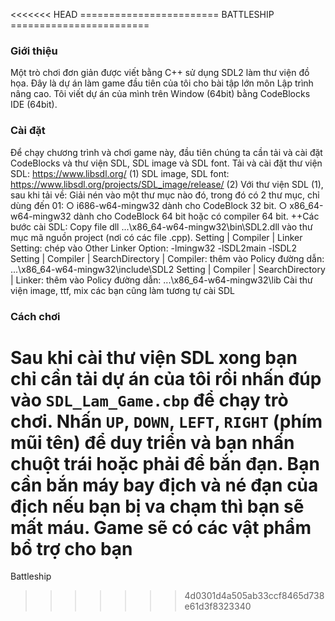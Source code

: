 <<<<<<< HEAD
======================== BATTLESHIP ========================


### Giới thiệu

Một trò chơi đơn giản được viết bằng C++ sử dụng SDL2 làm thư viện đồ họa. Đây là dự án làm game đầu tiên của tôi cho bài tập lớn môn Lập trình nâng cao. Tôi viết dự án của mình trên Window (64bit) bằng CodeBlocks IDE (64bit).

### Cài đặt

Để chạy chương trình và chơi game này, đầu tiên chúng ta cần tải và cài đặt CodeBlocks và thư viện SDL, SDL image và SDL font.
Tải và cài đặt thư viện SDL: https://www.libsdl.org/ (1)
SDL image, SDL font: https://www.libsdl.org/projects/SDL_image/release/ (2)
Với thư viện SDL (1), sau khi tải về:
Giải nén vào một thư mục nào đó, trong đó có 2 thư mục, chỉ dùng đến 01:
○ i686-w64-mingw32 dành cho CodeBlock 32 bit.
○ x86_64-w64-mingw32 dành cho CodeBlock 64 bit hoặc có compiler 64 bit.
++Các bước cài SDL:
Copy file dll ...\x86_64-w64-mingw32\bin\SDL2.dll vào thư mục mã nguồn project (nơi có các file .cpp).
Setting | Compiler | Linker Setting: chép vào Other Linker Option: -lmingw32 -lSDL2main -lSDL2
Setting | Compiler | SearchDirectory | Compiler: thêm vào Policy đường dẫn: ...\x86_64-w64-mingw32\include\SDL2
Setting | Compiler | SearchDirectory | Linker: thêm vào Policy đường dẫn: ...\x86_64-w64-mingw32\lib
Cài thư viện image, ttf, mix các bạn cũng làm tương tự cài SDL

### Cách chơi

Sau khi cài thư viện SDL xong bạn chỉ cần tải dự án của tôi rồi nhấn đúp vào `SDL_Lam_Game.cbp` để chạy trò chơi. Nhấn `UP`, `DOWN`, `LEFT`, `RIGHT` (phím mũi tên) để duy triển và bạn nhấn chuột trái hoặc phải để bắn đạn. Bạn cần bắn máy bay địch và né đạn của địch nếu bạn bị va chạm thì bạn sẽ mất máu. Game sẽ có các vật phẩm bổ trợ cho bạn
=======
Battleship
>>>>>>> 4d0301d4a505ab33ccf8465d738e61d3f8323340

